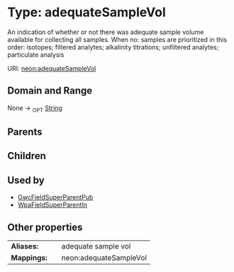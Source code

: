 
# Type: adequateSampleVol


An indication of whether or not there was adequate sample volume available for collecting all samples. When no: samples are prioritized in this order: isotopes; filtered analytes; alkalinity titrations; unfiltered analytes; particulate analysis

URI: [neon:adequateSampleVol](https://data.neonscience.org/adequateSampleVol)


## Domain and Range

None ->  <sub>OPT</sub> [String](types/String.md)

## Parents


## Children


## Used by

 * [GwcFieldSuperParentPub](GwcFieldSuperParentPub.md)
 * [WpaFieldSuperParentIn](WpaFieldSuperParentIn.md)

## Other properties

|  |  |  |
| --- | --- | --- |
| **Aliases:** | | adequate sample vol |
| **Mappings:** | | neon:adequateSampleVol |

